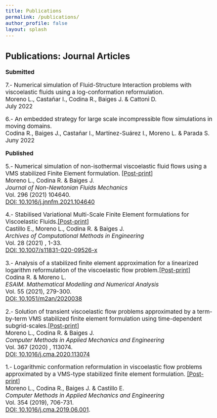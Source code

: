 ```yaml
---
title: Publications
permalink: /publications/
author_profile: false
layout: splash
---
```


<style type="text/css">
  body{
  font-size: 14pt;
}
</style>


## Publications: Journal Articles

**Submitted**

7.- Numerical simulation of Fluid-Structure Interaction problems with viscoelastic fluids using a log-conformation reformulation.\
Moreno L., Castañar I., Codina R., Baiges J. & Cattoni D.\
July 2022

6.- An embedded strategy for large scale incompressible flow simulations in moving domains.\
Codina R., Baiges J., Castañar I., Martínez-Suárez I., Moreno L. & Parada S.\
Juny 2022


**Published**

5.- Numerical simulation of non-isothermal viscoelastic fluid flows using a VMS stabilized Finite Element formulation. [[Post-print]](https://laura-moreno.github.io/assets/docs/artweb005-lm.pdf)\
Moreno L., Codina R. & Baiges J. \
*Journal of Non-Newtonian Fluids Mechanics*\
Vol. 296 (2021) 104640.\
[DOI: 10.1016/j.jnnfm.2021.104640](https://doi.org/10.1016/j.jnnfm.2021.104640)

4.- Stabilised Variational Multi-Scale Finite Element formulations for Viscoelastic Fluids.[[Post-print]](https://laura-moreno.github.io/assets/docs/artweb004-lm.pdf)\
Castillo E., Moreno L., Codina R. & Baiges J.\
*Archives of Computational Methods in Engineering*\
Vol. 28 (2021) , 1-33.\
[DOI: 10.1007/s11831-020-09526-x](https://doi.org/10.1007/s11831-020-09526-x)


3.- Analysis of a stabilized finite element approximation for a linearized logarithm reformulation of the viscoelastic flow problem.[[Post-print]](https://laura-moreno.github.io/assets/docs/artweb003-lm.pdf)\
Codina R. & Moreno L.\
*ESAIM. Mathematical Modelling and Numerical Analysis*\
Vol. 55 (2021), 279-300.\
[DOI: 10.1051/m2an/2020038](https://doi.org/10.1051/m2an/2020038)

2.- Solution of transient viscoelastic flow problems approximated by a term-by-term VMS stabilized finite element formulation using time-dependent subgrid-scales.[[Post-print]](https://laura-moreno.github.io/assets/docs/artweb002-lm.pdf)\
Moreno L., Codina R. & Baiges J.\
*Computer Methods in Applied Mechanics and Engineering*\
Vol. 367 (2020) , 113074.\
[DOI: 10.1016/j.cma.2020.113074](https://doi.org/10.1016/j.cma.2020.113074)

1.- Logarithmic conformation reformulation in viscoelastic flow problems approximated by a VMS-type stabilized finite element formulation. [[Post-print]](https://laura-moreno.github.io/assets/docs/artweb001-lm.pdf)\
Moreno L., Codina R., Baiges J. & Castillo E.\
*Computer Methods in Applied Mechanics and Engineering*\
Vol. 354 (2019), 706-731.\
[DOI: 10.1016/j.cma.2019.06.001](https://doi.org/10.1016/j.cma.2019.06.001).



